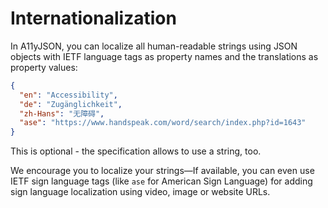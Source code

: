 # Internationalization

In A11yJSON, you can localize all human-readable strings using JSON objects with IETF language tags
as property names and the translations as property values:

```json
{
  "en": "Accessibility",
  "de": "Zugänglichkeit",
  "zh-Hans": "无障碍",
  "ase": "https://www.handspeak.com/word/search/index.php?id=1643"
}
```

This is optional - the specification allows to use a string, too.

We encourage you to localize your strings—If available, you can even use IETF sign language tags
(like `ase` for American Sign Language) for adding sign language localization using video, image or
website URLs.
